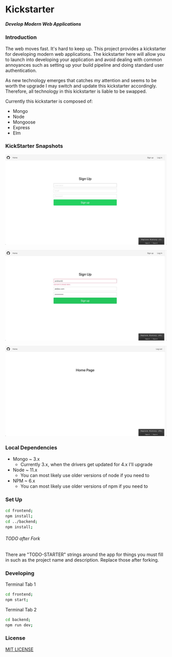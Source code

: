 # Kickstarter
##### Develop Modern Web Applications

### Introduction

The web moves fast. It's hard to keep up. This project provides a kickstarter for
developing modern web applications. The kickstarter here will allow you to launch
into developing your application and avoid dealing with common annoyances such as
setting up your build pipeline and doing standard user authentication.

As new technology emerges that catches my attention and seems to be worth the upgrade
I may switch and update this kickstarter accordingly. Therefore, all technology
in this kickstarter is liable to be swapped.

Currently this kickstarter is composed of:
  - Mongo
  - Node
  - Mongoose
  - Express
  - Elm

### KickStarter Snapshots

![Sign Up Page](/preview/sign-up-page.jpg)

![Sign Up Error](/preview/sign-up-page-error.jpg)

![Home Page](/preview/logged-in.jpg)

### Local Dependencies

- Mongo ~ 3.x
  - Currently 3.x, when the drivers get updated for 4.x I'll upgrade
- Node ~ 11.x
  - You can most likely use older versions of node if you need to
- NPM ~ 6.x
  - You can most likely use older versions of npm if you need to

### Set Up

```bash
cd frontend;
npm install;
cd ../backend;
npm install;
```

###### TODO after Fork

There are "TODO-STARTER" strings around the app for things you must fill in such as
the project name and description. Replace those after forking.

### Developing

Terminal Tab 1

```bash
cd frontend;
npm start;
```

Terminal Tab 2

```bash
cd backend;
npm run dev;
```

### License

[MIT LICENSE](/LICENSE)
